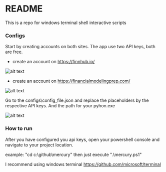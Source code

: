 # README #
This is a repo for windows terminal shell interactive scripts


### Configs ###

Start by creating accounts on both sites. The app use two API keys, both are free.
- create an account on https://finnhub.io/

![alt text](https://imgur.com/dkUbLHi.jpeg)

- create an account on https://financialmodelingprep.com/

![alt text](https://imgur.com/dneyeoW.jpeg)

Go to the configs\config_file.json and replace the placeholders by the respective API keys. And the path for your pyhon.exe

![alt text](https://imgur.com/L5JFH0g.jpeg)


### How to run ###
After you have configured you api keys, open your powershell console and navigate to your project location.

example: "cd c:\github\mercury"
then just execute  ".\mercury.ps1"


I recommend using windows terminal  https://github.com/microsoft/terminal